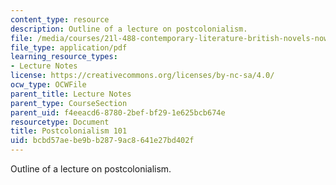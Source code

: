 ```yaml
---
content_type: resource
description: Outline of a lecture on postcolonialism.
file: /media/courses/21l-488-contemporary-literature-british-novels-now-spring-2007/bcbd57aebe9bb2879ac8641e27bd402f_postcolonialism.pdf
file_type: application/pdf
learning_resource_types:
- Lecture Notes
license: https://creativecommons.org/licenses/by-nc-sa/4.0/
ocw_type: OCWFile
parent_title: Lecture Notes
parent_type: CourseSection
parent_uid: f4eeacd6-8780-2bef-bf29-1e625bcb674e
resourcetype: Document
title: Postcolonialism 101
uid: bcbd57ae-be9b-b287-9ac8-641e27bd402f
---
```

Outline of a lecture on postcolonialism.